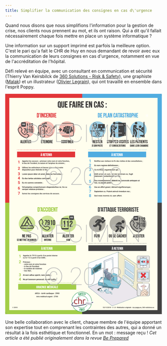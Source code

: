 ```yaml
---
title: Simplifier la communication des consignes en cas d\'urgence
---
```


Quand nous disons que nous simplifions l'information pour la gestion de crise, nos clients nous prennent au mot, et ils ont raison. Qui a dit qu'il fallait nécessairement chaque fois mettre en place un système informatique ?

Une information sur un support imprimé est parfois la meilleure option. C'est le pari qu'a fait le CHR de Huy en nous demandant de revoir avec eux la communication de leurs consignes en cas d'urgence, notamment en vue de l'accréditation de l'hôpital.

Défi relevé en équipe, avec un consultant en communication et sécurité (Thierry Van Keirsbilck de [360 Solutions - Risk & Safety](https://www.360-solutions.eu/)), une graphiste ([Malak](https://www.malak.be)) et un illustrateur ([Olivier Legrain](facebook.com/cinematmospheric)), qui ont travaillé en ensemble dans l'esprit Poppy. 

<img src='../images/puh_affiche.png'>

Une belle collaboration avec le client, chaque membre de l'équipe apportant son expertise tout en comprenant les contraintes des autres, qui a donné un résultat à la fois esthétique et fonctionnel. En un mot : message reçu !
*Cet article a été publié originalement dans la revue <a href='https://www.diekeure.be/fr-be/professional/9346/be-prepared-nr-4-2018-tijdschrift-voor-noodplanning-en-crisisbeheer-be-prepared-n-4-2018-revue-de-planification-durgence-et-de-gestion-de-crise'>Be Prepared</a>*

